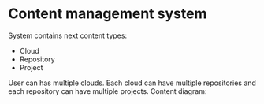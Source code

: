 
# Content management system

System contains next content types:
* Cloud
* Repository
* Project

User can has multiple clouds. Each cloud can have multiple repositories and each repository can have multiple projects. Content diagram:
